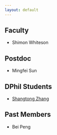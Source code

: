 ```yaml
---
layout: default
---
```


## Faculty 
* Shimon Whiteson

## Postdoc
* Mingfei Sun

## DPhil Students
* [Shangtong Zhang](https://shangtongzhang.github.io)

## Past Members
* Bei Peng